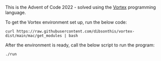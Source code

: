 This is the Advent of Code 2022 - solved using the [Vortex](https://github.com/dibsonthis/Vortex) programming language.

To get the Vortex environment set up, run the below code:

```curl https://raw.githubusercontent.com/dibsonthis/vortex-dist/main/mac/get_modules | bash```

After the environment is ready, call the below script to run the program:

```./run```